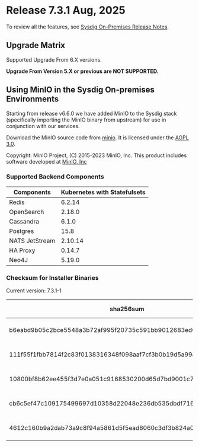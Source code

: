 Release 7.3.1 Aug, 2025
===

To review all the features, see [Sysdig On-Premises Release Notes](https://docs.sysdig.com/en/release-notes/sysdig-on-premises-release-notes/).

Upgrade Matrix
---

Supported Upgrade From 6.X versions.

**Upgrade From Version 5.X or previous are NOT SUPPORTED.**

## Using MinIO in the Sysdig On-premises Environments

Starting from release v6.6.0 we have added MinIO to the Sysdig stack (specifically importing the MinIO binary from upstream) for use in conjunction with our services.

Download the MinIO source code from [minio](https://github.com/minio/minio). It is licensed under the [AGPL 3.0](https://github.com/minio/minio/blob/master/LICENSE).

Copyright: MinIO Project, (C) 2015-2023 MinIO, Inc. This product includes software developed at [MinIO, Inc](https://min.io/)

### Supported Backend Components

| **Components** | **Kubernetes with Statefulsets** |
|---|---|
| Redis                      | 6.2.14 |
| OpenSearch                 | 2.18.0 |
| Cassandra                  | 6.1.0 |
| Postgres                   | 15.8 |
| NATS JetStream             | 2.10.14 |
| HA Proxy                   | 0.14.7 |
| Neo4J                      | 5.19.0 |


### Checksum for Installer Binaries

Current version: 7.3.1-1

| **sha256sum** | **Installer binary** |
|---|---|
| b6eabd9b05c2bce5548a3b72af995f20735c591bb9012683ed677be43548e018 | installer-darwin-amd64 |
| 111f55f1fbb7814f2c83f0138316348f098aaf7cf3b0b19d5a99a47fcd375ce1 | installer-darwin-arm64 |
| 10800bf8b62ee455f3d7e0a051c9168530200d65d7bd9001c70aa18d0fef68bd | installer-linux-amd64 |
| cb6c5ef47c109175499697d10358d22048e236db535dbdf716b537fae9dd8f0c | installer-linux-arm |
| 4612c160b9a2dab73a9c8f94a5861d5f5ead8060c3df3b824a0656c236737a7d | installer-linux-arm64 |

